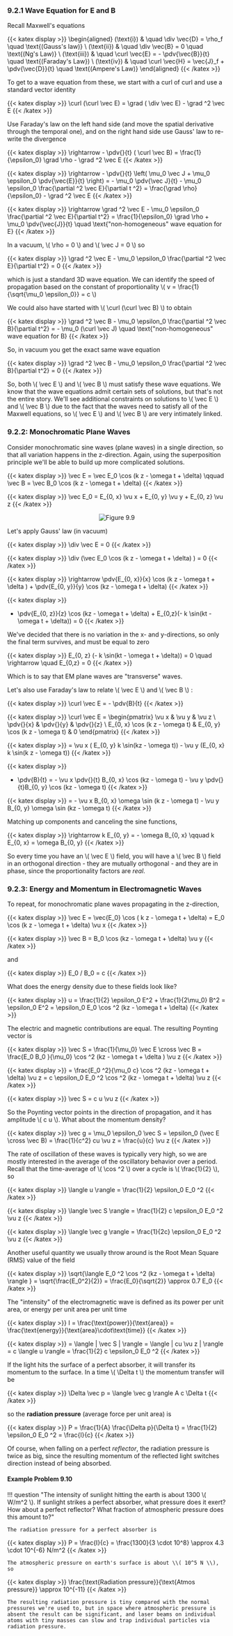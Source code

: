 ### 9.2.1 Wave Equation for __E__ and __B__

Recall Maxwell's equations


{{< katex display >}}
\begin{aligned} (\text{i}) & \quad \div \vec{D} = \rho_f \quad \text{(Gauss's law)} \\ (\text{ii}) & \quad \div \vec{B} = 0 \quad \text{(Ng's Law)} \\ (\text{iii}) & \quad \curl \vec{E} = - \pdv{\vec{B}}{t} \quad \text{(Faraday's Law}) \\ (\text{iv}) & \quad \curl \vec{H} = \vec{J}_f + \pdv{\vec{D}}{t} \quad \text{(Ampere's Law)} \end{aligned}
{{< /katex >}}


To get to a wave equation from these, we start with a curl of curl and use a standard vector identity

{{< katex display >}}
\curl (\curl \vec E) = \grad ( \div \vec E) - \grad ^2 \vec E
{{< /katex >}}

Use Faraday's law on the left hand side (and move the spatial derivative through the temporal one), and on the right hand side use Gauss' law to re-write the divergence

{{< katex display >}}
\rightarrow - \pdv{}{t} ( \curl \vec B) = \frac{1}{\epsilon_0} \grad \rho - \grad ^2 \vec E
{{< /katex >}}


{{< katex display >}}
\rightarrow - \pdv{}{t} \left( \mu_0 \vec J + \mu_0 \epsilon_0 \pdv{\vec{E}}{t} \right) = - \mu_0 \pdv{\vec J}{t} - \mu_0 \epsilon_0 \frac{\partial ^2 \vec E}{\partial t ^2} = \frac{\grad \rho}{\epsilon_0} - \grad ^2 \vec E
{{< /katex >}}


{{< katex display >}}
\rightarrow \grad ^2 \vec E - \mu_0 \epsilon_0 \frac{\partial ^2 \vec E}{\partial t^2} = \frac{1}{\epsilon_0} \grad \rho + \mu_0 \pdv{\vec{J}}{t} \quad \text{"non-homogeneous" wave equation for E}
{{< /katex >}}

In a vacuum, \\( \rho = 0 \\) and \\( \vec J = 0 \\) so

{{< katex display >}}
\grad ^2 \vec E - \mu_0 \epsilon_0 \frac{\partial ^2 \vec E}{\partial t^2} = 0
{{< /katex >}}

which is just a standard 3D wave equation. We can identify the speed of propagation based on the constant of proportionality \\( v = \frac{1}{\sqrt{\mu_0 \epsilon_0}} = c \\)

We could also have started with \\( \curl (\curl \vec B) \\) to obtain

{{< katex display >}}
\grad ^2 \vec B - \mu_0 \epsilon_0 \frac{\partial ^2 \vec B}{\partial t^2} = - \mu_0 (\curl \vec J) \quad \text{"non-homogeneous" wave equation for B}
{{< /katex >}}

So, in vacuum you get the exact same wave equation

{{< katex display >}}
\grad ^2 \vec B - \mu_0 \epsilon_0 \frac{\partial ^2 \vec B}{\partial t^2} = 0
{{< /katex >}}


So, both \\( \vec E \\) and \\( \vec B \\) must satisfy these wave equations. We know that the wave equations admit certain sets of solutions, but that's not the entire story. We'll see additional constraints on solutions to \\( \vec E \\) and \\( \vec B \\) due to the fact that the waves need to satisfy all of the Maxwell equations, so \\( \vec E \\) and \\( \vec B \\) are very intimately linked.

### 9.2.2: Monochromatic Plane Waves

Consider monochromatic sine waves (plane waves) in a single direction, so that all variation happens in the z-direction. Again, using the superposition principle we'll be able to build up more complicated solutions.


{{< katex display >}}
\vec E = \vec E_0 \cos (k z - \omega t + \delta) \qquad \vec B = \vec B_0 \cos (k z - \omega t + \delta)
{{< /katex >}}


{{< katex display >}}
\vec E_0 = E_{0, x} \vu x + E_{0, y} \vu y + E_{0, z} \vu z
{{< /katex >}}


<p align="center"> <img alt="Figure 9.9" src="/r/img/griffiths/9.9.png" /> </p>

Let's apply Gauss' law (in vacuum)

{{< katex display >}}
\div \vec E = 0
{{< /katex >}}


{{< katex display >}}
\div (\vec E_0 \cos (k z - \omega t + \delta) ) = 0
{{< /katex >}}


{{< katex display >}}
\rightarrow \pdv{E_{0, x}}{x} \cos (k z - \omega t + \delta ) + \pdv{E_{0, y}}{y} \cos (kz - \omega t + \delta)
{{< /katex >}}


{{< katex display >}}
+ \pdv{E_{0, z}}{z} \cos (kz - \omega t + \delta) + E_{0,z}(- k \sin(kt - \omega t + \delta)) = 0
{{< /katex >}}

We've decided that there is no variation in the x- and y-directions, so only the final term survives, and must be equal to zero

{{< katex display >}}
E_{0, z} (- k \sin(kt - \omega t + \delta)) = 0 \quad \rightarrow \quad E_{0,z} = 0
{{< /katex >}}

Which is to say that EM plane waves are "transverse" waves.

Let's also use Faraday's law to relate \\( \vec E \\) and \\( \vec B \\) :

{{< katex display >}}
\curl \vec E = - \pdv{B}{t}
{{< /katex >}}


{{< katex display >}}
\curl \vec E = \begin{pmatrix}
 \vu x & \vu y & \vu z \\
 \pdv{}{x} & \pdv{}{y} & \pdv{}{z} \\
 E_{0, x} \cos (k z - \omega t) & E_{0, y} \cos (k z - \omega t) & 0
\end{pmatrix}
{{< /katex >}}


{{< katex display >}}
= \vu x ( E_{0, y} k \sin(kz - \omega t)) - \vu y (E_{0, x} k \sin(k z - \omega t))
{{< /katex >}}


{{< katex display >}}
- \pdv{B}{t} = - \vu x \pdv{}{t} B_{0, x} \cos (kz - \omega t) - \vu y \pdv{}{t}B_{0, y} \cos (kz - \omega t)
{{< /katex >}}


{{< katex display >}}
= - \vu x B_{0, x} \omega \sin (k z - \omega t) - \vu y B_{0, y} \omega \sin (kz - \omega t)
{{< /katex >}}

Matching up components and canceling the sine functions,

{{< katex display >}}
\rightarrow k E_{0, y} = - \omega B_{0, x} \qquad k E_{0, x} = \omega B_{0, y}
{{< /katex >}}

So every time you have an \\( \vec E \\) field, you will have a \\( \vec B \\) field in an orthogonal direction - they are mutually orthogonal - and they are in phase, since the proportionality factors are _real_.

### 9.2.3: Energy and Momentum in Electromagnetic Waves

To repeat, for monochromatic plane waves propagating in the z-direction,

{{< katex display >}}
\vec E = \vec{E_0} \cos ( k z - \omega t + \delta) = E_0 \cos (k z - \omega t + \delta) \vu x
{{< /katex >}}


{{< katex display >}}
\vec B = B_0 \cos (kz - \omega t + \delta) \vu y
{{< /katex >}}

and

{{< katex display >}}
E_0 / B_0 = c
{{< /katex >}}


What does the energy density due to these fields look like?

{{< katex display >}}
u = \frac{1}{2} \epsilon_0 E^2 + \frac{1}{2\mu_0} B^2 = \epsilon_0 E^2 = \epsilon_0 E_0 \cos ^2 (kz - \omega t + \delta)
{{< /katex >}}

The electric and magnetic contributions are equal. The resulting Poynting vector is

{{< katex display >}}
\vec S = \frac{1}{\mu_0} \vec E \cross \vec B = \frac{E_0 B_0 }{\mu_0} \cos ^2 (kz - \omega t + \delta ) \vu z
{{< /katex >}}


{{< katex display >}}
= \frac{E_0 ^2}{\mu_0 c} \cos ^2 (kz - \omega t + \delta) \vu z = c \epsilon_0 E_0 ^2 \cos ^2 (kz - \omega t + \delta) \vu z
{{< /katex >}}


{{< katex display >}}
\vec S = c u \vu z
{{< /katex >}}

So the Poynting vector points in the direction of propagation, and it has amplitude \\( c u \\). What about the momentum density?

{{< katex display >}}
\vec g = \mu_0 \epsilon_0 \vec S = \epsilon_0 (\vec E \cross \vec B) = \frac{1}{c^2} cu \vu z = \frac{u}{c} \vu z
{{< /katex >}}


The rate of oscillation of these waves is typically very high, so we are mostly interested in the average of the oscillatory behavior over a period. Recall that the time-average of \\( \cos ^2 \\) over a cycle is \\( \frac{1}{2} \\), so 


{{< katex display >}}
\langle u \rangle = \frac{1}{2} \epsilon_0 E_0 ^2
{{< /katex >}}


{{< katex display >}}
\langle \vec S \rangle = \frac{1}{2} c \epsilon_0 E_0 ^2 \vu z
{{< /katex >}}


{{< katex display >}}
\langle \vec g \rangle = \frac{1}{2c} \epsilon_0 E_0 ^2 \vu z
{{< /katex >}}


Another useful quantity we usually throw around is the Root Mean Square (RMS) value of the field

{{< katex display >}}
\sqrt{\langle E_0 ^2 \cos ^2 (kz - \omega t + \delta) \rangle } = \sqrt{\frac{E_0^2}{2}} = \frac{E_0}{\sqrt{2}} \approx 0.7 E_0
{{< /katex >}}


The "intensity" of the electromagnetic wave is defined as its power per unit area, or energy per unit area per unit time

{{< katex display >}}
I = \frac{\text{power}}{\text{area}} = \frac{\text{energy}}{\text{area}\cdot\text{time}} 
{{< /katex >}}


{{< katex display >}}
= \langle | \vec S | \rangle = \langle | cu \vu z | \rangle = c \langle u \rangle = \frac{1}{2} c \epsilon_0 E_0 ^2
{{< /katex >}}

If the light hits the surface of a perfect absorber, it will transfer its momentum to the surface. In a time \\( \Delta t \\) the momentum transfer will be

{{< katex display >}}
\Delta \vec p = \langle \vec g \rangle A c \Delta t
{{< /katex >}}

so the __radiation pressure__ (average force per unit area) is

{{< katex display >}}
P = \frac{1}{A} \frac{\Delta p}{\Delta t} = \frac{1}{2} \epsilon_0 E_0 ^2 = \frac{I}{c}
{{< /katex >}}

Of course, when falling on a perfect _reflector_, the radiation pressure is twice as big, since the resulting momentum of the reflected light switches direction instead of being absorbed.


#### Example Problem 9.10

!!! question "The intensity of sunlight hitting the earth is about 1300 \\( W/m^2 \\). If sunlight strikes a perfect absorber, what pressure does it exert? How about a perfect reflector? What fraction of atmospheric pressure does this amount to?"

    The radiation pressure for a perfect absorber is
    
{{< katex display >}}
    P = \frac{I}{c} = \frac{1300}{3 \cdot 10^8} \approx 4.3 \cdot 10^{-6} N/m^2
    {{< /katex >}}

    The atmospheric pressure on earth's surface is about \\( 10^5 N \\), so
    
{{< katex display >}}
    \frac{\text{Radiation pressure}}{\text{Atmos pressure}} \approx 10^{-11}
    {{< /katex >}}


    The resulting radiation pressure is tiny compared with the normal pressures we're used to, but in space where atmospheric pressure is absent the result can be significant, and laser beams on individual atoms with tiny masses can slow and trap individual particles via radiation pressure.

